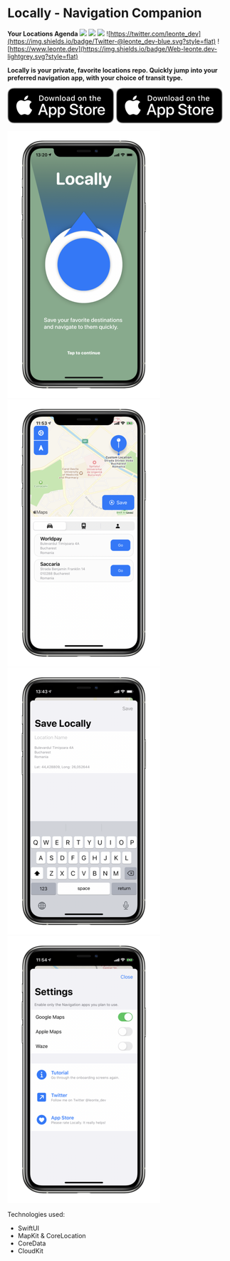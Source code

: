 # Locally - Navigation Companion
**Your Locations Agenda**
![](https://img.shields.io/badge/ver-1.0+-yellow.svg)
![](https://img.shields.io/badge/iOS-13.0+-red.svg)
![](https://img.shields.io/badge/Swift-5.1-brightgreen.svg)
![https://twitter.com/leonte_dev](https://img.shields.io/badge/Twitter-@leonte_dev-blue.svg?style=flat)
![https://www.leonte.dev](https://img.shields.io/badge/Web-leonte.dev-lightgrey.svg?style=flat)

**Locally is your private, favorite locations repo. Quickly jump into your preferred navigation app, with your choice of transit type.**

![Alt text](./download.svg)
<img src="./download.svg">

![](onboard_s.png) ![](main_s.png) ![](add_s.png) ![](settings_s.png)

Technologies used: 
- SwiftUI
- MapKit & CoreLocation
- CoreData
- CloudKit